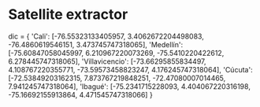 # Satellite extractor


dic = {
    'Cali': [-76.55323133405957, 3.4062672204498083, -76.4860619546151, 3.473745747318065],
    'Medellín': [-75.60847058045997, 6.210967220073269, -75.5410220422612, 6.278445747318065],
    'Villavicencio': [-73.66295855834497, 4.108767220355771, -73.59573458823247, 4.176245747318064],
    'Cúcuta': [-72.53849203162315, 7.873767219848251, -72.47080007014465, 7.941245747318064],
    'Ibagué': [-75.2341715228093, 4.404067220316198, -75.16692155913864, 4.471545747318066]
}


